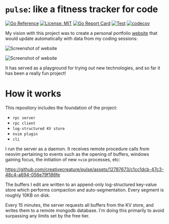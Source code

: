 # `pulse`: like a fitness tracker for code

[![Go Reference](https://pkg.go.dev/badge/github.com/creativecreature/pulse.svg)](https://pkg.go.dev/github.com/creativecreature/pulse)
[![License: MIT](https://img.shields.io/badge/License-MIT-yellow.svg)](https://github.com/creativecreature/pulse/blob/master/LICENSE)
[![Go Report Card](https://goreportcard.com/badge/github.com/creativecreature/pulse)](https://goreportcard.com/report/github.com/creativecreature/pulse)
[![Test](https://github.com/creativecreature/pulse/actions/workflows/main.yml/badge.svg?branch=main)](https://github.com/creativecreature/pulse/actions/workflows/main.yml)
[![codecov](https://codecov.io/gh/creativecreature/pulse/graph/badge.svg?token=CYSKW3Z7E6)](https://codecov.io/gh/creativecreature/pulse)

My vision with this project was to create a personal portfolio [website][1] that
would update automatically with data from my coding sessions:

![Screenshot of website][2]

![Screenshot of website][3]

It has served as a playground for trying out new technologies, and so far it
has been a really fun project!

# How it works
This repository includes the foundation of the project:
- `rpc server`
- `rpc client`
- `log-structured KV store`
- `nvim plugin`
- `cli`


I run the server as a daemon. It receives remote procedure calls from neovim
pertaining to events such as the opening of buffers, windows gaining focus, the
initiation of new `nvim` processes, etc:


https://github.com/creativecreature/pulse/assets/12787673/c1cc1dcb-47c3-48c4-a694-056e79f186fe

The buffers I edit are written to an append-only log-structured key-value store
which performs compaction and auto-segmentation. Every segment is roughly 10KB
on disk.

Every 15 minutes, the server requests all buffers from the KV store, and writes
them to a remote mongodb database. I'm doing this primarily to avoid surpassing
any limits set by the free tier.

[1]: https://conner.dev
[2]: ./screenshots/website1.png
[3]: ./screenshots/website2.png
